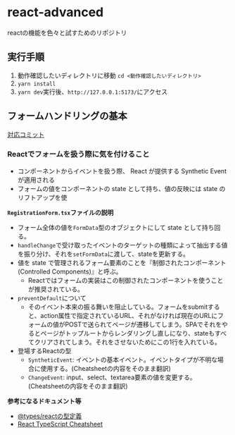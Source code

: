 # react-advanced

reactの機能を色々と試すためのリポジトリ

## 実行手順
1. 動作確認したいディレクトリに移動 `cd <動作確認したいディレクトリ>`
2. `yarn install`
3. `yarn dev`実行後、`http://127.0.0.1:5173/`にアクセス


## フォームハンドリングの基本 
[対応コミット](https://github.com/zuoboo/react-advanced/commit/12df33d085992ae111da9952b69e5ef60030e2f9)
### Reactでフォームを扱う際に気を付けること
- コンポーネントからイベントを扱う際、 React が提供する Synthetic Event が適用される
- フォームの値をコンポーネントの state として持ち、値の反映には state のリフトアップを使

**`RegistrationForm.tsx`ファイルの説明**
- フォーム全体の値を`FormData`型のオブジェクトにして state として持ち回る。
- `handleChange`で受け取ったイベントのターゲットの種類によって抽出する値を振り分け、それを`setFormData`に渡して、stateを更新する。
- 値を state で管理されるフォーム要素のことを『制御されたコンポーネント(Controlled Components)』と呼ぶ。
  - Reactではフォームの実装はこの制御されたコンポーネントを使うことが推奨されている。
- `preventDefault`について
  - そのイベント本来の振る舞いを阻止している。フォームをsubmitすると、action属性で指定されているURL、それがなければ現在のURLにフォームの値がPOSTで送られてページが遷移してしまう。SPAでそれをやるとページがトップルートからレンダリングし直しになり、stateもすべてクリアされてしまう。それをさせないためにこの1行を入れている。
- 登場するReactの型
  - `SyntheticEvent`: イベントの基本イベント。イベントタイプが不明な場合に使用する。(Cheatsheetの内容をそのまま翻訳)
  - `ChangeEvent`: input、select、textarea要素の値を変更する。(Cheatsheetの内容をそのまま翻訳)

**参考になるドキュメント等**
- [@types/reactの型定義](https://github.com/DefinitelyTyped/DefinitelyTyped/blob/master/types/react/index.d.ts)
- [React TypeScript Cheatsheet](https://react-typescript-cheatsheet.netlify.app/docs/basic/getting-started/forms_and_events/)
